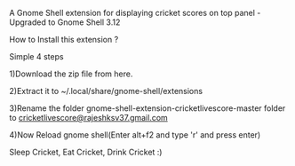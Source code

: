 A Gnome Shell extension for displaying cricket scores on top panel - Upgraded to Gnome Shell 3.12

How to Install this extension ? 

Simple 4 steps

1)Download the zip file from here.

2)Extract it to ~/.local/share/gnome-shell/extensions

3)Rename the folder gnome-shell-extension-cricketlivescore-master folder to cricketlivescore@rajeshksv37.gmail.com

4)Now Reload gnome shell(Enter alt+f2 and type 'r' and press enter)

Sleep Cricket, Eat Cricket, Drink Cricket :)
